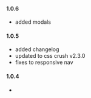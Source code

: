 #### 1.0.6
* added modals 
#### 1.0.5
* added changelog 
* updated to css crush v2.3.0
* fixes to responsive nav
#### 1.0.4
* 
